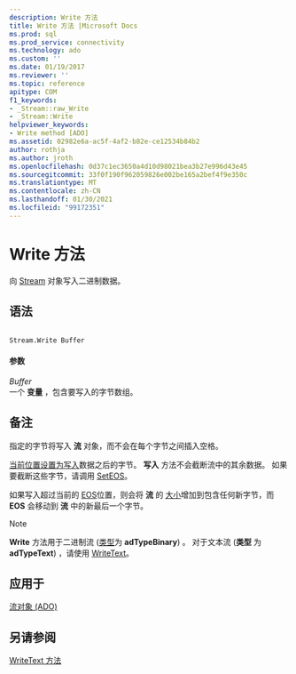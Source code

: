 ```yaml
---
description: Write 方法
title: Write 方法 |Microsoft Docs
ms.prod: sql
ms.prod_service: connectivity
ms.technology: ado
ms.custom: ''
ms.date: 01/19/2017
ms.reviewer: ''
ms.topic: reference
apitype: COM
f1_keywords:
- _Stream::raw_Write
- _Stream::Write
helpviewer_keywords:
- Write method [ADO]
ms.assetid: 02982e6a-ac5f-4af2-b82e-ce12534b84b2
author: rothja
ms.author: jroth
ms.openlocfilehash: 0d37c1ec3650a4d10d98021bea3b27e996d43e45
ms.sourcegitcommit: 33f0f190f962059826e002be165a2bef4f9e350c
ms.translationtype: MT
ms.contentlocale: zh-CN
ms.lasthandoff: 01/30/2021
ms.locfileid: "99172351"
---
```

# <a name="write-method"></a>Write 方法
向 [Stream](./stream-object-ado.md) 对象写入二进制数据。  
  
## <a name="syntax"></a>语法  
  
```  
  
Stream.Write Buffer  
```  
  
#### <a name="parameters"></a>参数  
 *Buffer*  
 一个 **变量** ，包含要写入的字节数组。  
  
## <a name="remarks"></a>备注  
 指定的字节将写入 **流** 对象，而不会在每个字节之间插入空格。  
  
 [当前位置设置为写入](./position-property-ado.md)数据之后的字节。 **写入** 方法不会截断流中的其余数据。 如果要截断这些字节，请调用 [SetEOS](./seteos-method.md)。  
  
 如果写入超过当前的 [EOS](./eos-property.md)位置，则会将 **流** 的 [大小](./size-property-ado-stream.md)增加到包含任何新字节，而 **EOS** 会移动到 **流** 中的新最后一个字节。  
  
> [!NOTE]
>  **Write** 方法用于二进制流 ([类型](./type-property-ado-stream.md)为 **adTypeBinary**) 。 对于文本流 (**类型** 为 **adTypeText**) ，请使用 [WriteText](./writetext-method.md)。  
  
## <a name="applies-to"></a>应用于  
 [流对象 (ADO)](./stream-object-ado.md)  
  
## <a name="see-also"></a>另请参阅  
 [WriteText 方法](./writetext-method.md)